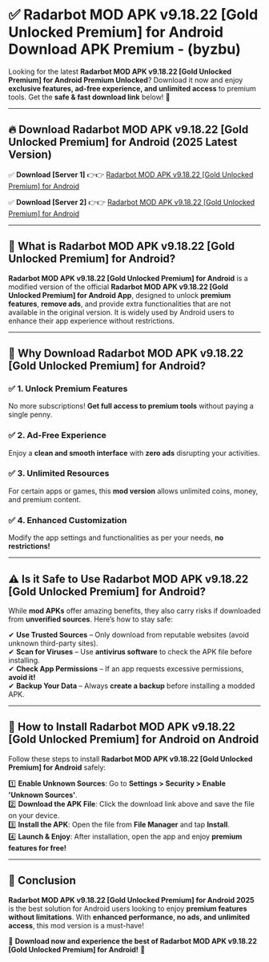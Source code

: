 
# ✅ Radarbot MOD APK v9.18.22 [Gold Unlocked   Premium] for Android Download APK Premium -  (byzbu) 

Looking for the latest **Radarbot MOD APK v9.18.22 [Gold Unlocked   Premium] for Android Premium Unlocked**? Download it now and enjoy **exclusive features, ad-free experience, and unlimited access** to premium tools. Get the **safe & fast download link** below! 🚀

---

## 🔥 Download Radarbot MOD APK v9.18.22 [Gold Unlocked   Premium] for Android (2025 Latest Version)

✅ **Download [Server 1]** 👉👉 [Radarbot MOD APK v9.18.22 [Gold Unlocked   Premium] for Android ](https://apkcomod.com?title=Radarbot_MOD_APK_v9.18.22_[Gold_Unlocked___Premium]_for_Android)  

✅ **Download [Server 2]** 👉👉 [Radarbot MOD APK v9.18.22 [Gold Unlocked   Premium] for Android ](https://apkcomod.com?title=Radarbot_MOD_APK_v9.18.22_[Gold_Unlocked___Premium]_for_Android)  


---

## 📌 What is Radarbot MOD APK v9.18.22 [Gold Unlocked   Premium] for Android?

**Radarbot MOD APK v9.18.22 [Gold Unlocked   Premium] for Android** is a modified version of the official **Radarbot MOD APK v9.18.22 [Gold Unlocked   Premium] for Android App**, designed to unlock **premium features**, **remove ads**, and provide extra functionalities that are not available in the original version. It is widely used by Android users to enhance their app experience without restrictions.

---

## 🌟 Why Download Radarbot MOD APK v9.18.22 [Gold Unlocked   Premium] for Android?

### ✅ 1. Unlock Premium Features
No more subscriptions! **Get full access to premium tools** without paying a single penny.

### ✅ 2. Ad-Free Experience
Enjoy a **clean and smooth interface** with **zero ads** disrupting your activities.

### ✅ 3. Unlimited Resources
For certain apps or games, this **mod version** allows unlimited coins, money, and premium content.

### ✅ 4. Enhanced Customization
Modify the app settings and functionalities as per your needs, **no restrictions!**

---

## ⚠️ Is it Safe to Use Radarbot MOD APK v9.18.22 [Gold Unlocked   Premium] for Android?

While **mod APKs** offer amazing benefits, they also carry risks if downloaded from **unverified sources**. Here’s how to stay safe:

✔ **Use Trusted Sources** – Only download from reputable websites (avoid unknown third-party sites).  
✔ **Scan for Viruses** – Use **antivirus software** to check the APK file before installing.  
✔ **Check App Permissions** – If an app requests excessive permissions, **avoid it!**  
✔ **Backup Your Data** – Always **create a backup** before installing a modded APK.

---

## 📲 How to Install Radarbot MOD APK v9.18.22 [Gold Unlocked   Premium] for Android on Android

Follow these steps to install **Radarbot MOD APK v9.18.22 [Gold Unlocked   Premium] for Android** safely:

1️⃣ **Enable Unknown Sources**: Go to **Settings > Security > Enable 'Unknown Sources'**.  
2️⃣ **Download the APK File**: Click the download link above and save the file on your device.  
3️⃣ **Install the APK**: Open the file from **File Manager** and tap **Install**.  
4️⃣ **Launch & Enjoy**: After installation, open the app and enjoy **premium features for free!**

---

## 🚀 Conclusion

**Radarbot MOD APK v9.18.22 [Gold Unlocked   Premium] for Android 2025** is the best solution for Android users looking to enjoy **premium features without limitations**. With **enhanced performance, no ads, and unlimited access**, this mod version is a must-have!

🔻 **Download now and experience the best of Radarbot MOD APK v9.18.22 [Gold Unlocked   Premium] for Android!** 🔻

